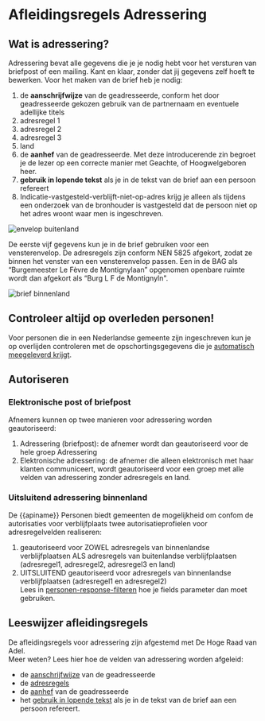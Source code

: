 # Afleidingsregels Adressering

## Wat is adressering?
Adressering bevat alle gegevens die je je nodig hebt voor het versturen van briefpost of een mailing. Kant en klaar, zonder dat jij gegevens zelf hoeft te bewerken. Voor het maken van de brief heb je nodig:  
1. de **aanschrijfwijze** van de geadresseerde, conform het door geadresseerde gekozen gebruik van de partnernaam en eventuele adellijke titels
2. adresregel 1
3. adresregel 2
4. adresregel 3
5. land
6. de **aanhef** van de geadresseerde. Met deze introducerende zin begroet je de lezer op een correcte manier met Geachte, of Hoogwelgeboren heer.
7. **gebruik in lopende tekst** als je in de tekst van de brief aan een persoon refereert
8. Indicatie-vastgesteld-verblijft-niet-op-adres krijg je alleen als tijdens een onderzoek van de bronhouder is vastgesteld dat de persoon niet op het adres woont waar men is ingeschreven. 
   
![envelop buitenland](envelop-buitenland.png)

De eerste vijf gegevens kun je in de brief gebruiken voor een vensterenvelop. De adresregels zijn conform NEN 5825 afgekort, zodat ze binnen het venster van een vensterenvelop passen. 
Een in de BAG als “Burgemeester Le Fèvre de Montignylaan” opgenomen openbare ruimte wordt dan afgekort als “Burg L F de Montignyln".  

![brief binnenland](brief-binnenland.png)

## Controleer altijd op overleden personen! 
Voor personen die in een Nederlandse gemeente zijn ingeschreven kun je op overlijden controleren met de opschortingsgegevens die je [automatisch meegeleverd krijgt](.personen/documentatie/meegeleverde-gegevens). 

## Autoriseren  

### Elektronische post of briefpost
Afnemers kunnen op twee manieren voor adressering worden geautoriseerd:   
1. Adressering (briefpost): de afnemer wordt dan geautoriseerd voor de hele groep Adressering
2. Elektronische adressering: de afnemer die alleen elektronisch met haar klanten communiceert, wordt geautoriseerd voor een groep met alle velden van adressering zonder adresregels en land. 

### Uitsluitend adressering binnenland
De {{apiname}} Personen biedt gemeenten de mogelijkheid om confom de autorisaties voor verblijfplaats twee autorisatieprofielen voor adresregelvelden realiseren:
1. geautoriseerd voor ZOWEL adresregels van binnenlandse verblijfplaatsen ALS adresregels van buitenlandse verblijfplaatsen (adresregel1, adresregel2, adresregel3 en land)
2. UITSLUITEND geautoriseerd voor adresregels van binnenlandse verblijfplaatsen (adresregel1 en adresregel2)  
Lees in [personen-response-filteren](/how-tos/personen-response-filteren) hoe je fields parameter dan moet gebruiken.

## Leeswijzer afleidingsregels
De afleidingsregels voor adressering zijn afgestemd met De Hoge Raad van Adel.  
Meer weten? Lees hier hoe de velden van adressering worden afgeleid:  
- de [aanschrijfwijze](/personen/documentatie/informatieproducten/adressering/aanschrijfwijze) van de geadresseerde
- de [adresregels](/personen/documentatie/informatieproducten/adressering/adresregels)
- de [aanhef](/personen/documentatie/informatieproducten/adressering/aanhef) van de geadresseerde
- het [gebruik in lopende tekst](/personen/documentatie/informatieproducten/adressering/gebruikinlopendetekst) als je in de tekst van de brief aan een persoon refereert.
